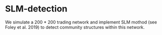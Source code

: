 # SLM-detection
  We simulate a 200 * 200 trading network and implement SLM mothod (see Foley et al. 2019) to detect community structures within this network.
